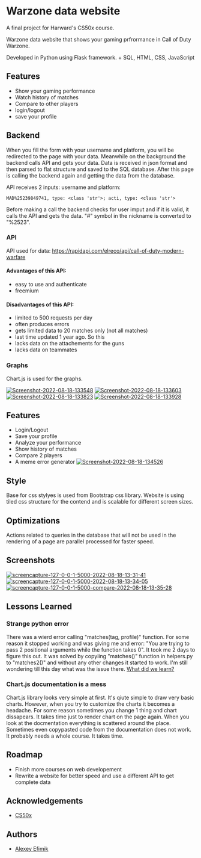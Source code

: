 
# Warzone data website

A final project for Harward's CS50x course.

Warzone data website that shows your gaming prfrormance in Call of Duty Warzone.

Developed in Python using Flask framework. + SQL, HTML, CSS, JavaScript

## Features

- Show your gaming performance
- Watch history of matches
- Compare to other players
- login/logout
- save your profile

## Backend

When you fill the form with your username and platform, you will be redirected to the page with your data. Meanwhile on the background the backend calls API and gets your data. Data is received in json format and then parsed to flat structure and saved to the SQL database. After this page is calling the backend again and getting the data from the database.

API receives 2 inputs: username and platform:

```
MAD%25239849741, type: <class 'str'>; acti, type: <class 'str'>
```
Before making a call the backend checks for user imput and if it is valid, it calls the API and gets the data. "#" symbol in the nickname is converted to "%2523".

### API
API used for data: https://rapidapi.com/elreco/api/call-of-duty-modern-warfare

#### Advantages of this API:
+ easy to use and authenticate
+ freemium

#### Disadvantages of this API:
+ limited to 500 requests per day
+ often produces errors
+ gets limited data to 20 matches only (not all matches)
+ last time updated 1 year ago. So this 
+ lacks data on the attachements for the guns
+ lacks data on teammates

### Graphs
<p>Chart.js is used for the graphs.</p>
<a href="https://ibb.co/pKC09r7"><img src="https://i.ibb.co/pKC09r7/Screenshot-2022-08-18-133548.png" alt="Screenshot-2022-08-18-133548" border="0"></a> <a href="https://ibb.co/q1cmspp"><img src="https://i.ibb.co/q1cmspp/Screenshot-2022-08-18-133603.png" alt="Screenshot-2022-08-18-133603" border="0"></a> <a href="https://ibb.co/4sn5Y98"><img src="https://i.ibb.co/4sn5Y98/Screenshot-2022-08-18-133823.png" alt="Screenshot-2022-08-18-133823" border="0"></a> <a href="https://ibb.co/k3rMQQY"><img src="https://i.ibb.co/k3rMQQY/Screenshot-2022-08-18-133928.png" alt="Screenshot-2022-08-18-133928" border="0"></a>


## Features

- Login/Logout
- Save your profile
- Analyze your performance
- Show history of matches
- Compare 2 players
- A meme error generator 
<a href="https://ibb.co/BLk022Q"><img src="https://i.ibb.co/BLk022Q/Screenshot-2022-08-18-134526.png" alt="Screenshot-2022-08-18-134526" border="0"></a>

## Style

Base for css stylyes is used from Bootstrap css library. Website is using tiled css structure for the contend and is scalable for different screen sizes.

## Optimizations

Actions related to queries in the database that will not be used in the rendering of a page are parallel processed for faster speed.


## Screenshots
<a href="https://ibb.co/y4QcK7N"><img src="https://i.ibb.co/hYmJrwg/screencapture-127-0-0-1-5000-2022-08-18-13-31-41.png" alt="screencapture-127-0-0-1-5000-2022-08-18-13-31-41" border="0"></a>
<a href="https://ibb.co/99K1qhf"><img src="https://i.ibb.co/LzjcCrq/screencapture-127-0-0-1-5000-2022-08-18-13-34-05.png" alt="screencapture-127-0-0-1-5000-2022-08-18-13-34-05" border="0"></a>
<a href="https://ibb.co/MpBqsk0"><img src="https://i.ibb.co/92ZRNH5/screencapture-127-0-0-1-5000-compare-2022-08-18-13-35-28.png" alt="screencapture-127-0-0-1-5000-compare-2022-08-18-13-35-28" border="0"></a>

## Lessons Learned

### Strange python error

There was a wierd error calling "matches(tag, profile)" function. For some reason it stopped working and was giving me and error: "You are trying to pass 2 positional arguments while the function takes 0".
It took me 2 days to figure this out. It was solved by copyiing "matches()" function in helpers.py to "matches2()" and without any other changes it started to work. I'm still wondering till this day what was the issue there.
[What did we learn?](https://www.youtube.com/watch?v=J6VjPM5CeWs&ab_channel=UltraMiraculous)

### Chart.js documentation is a mess
Chart.js library looks very simple at first. It's qiute simple to draw very basic charts. However, when you try to customize the charts it becomes a headache. For some reason sometimes you change 1 thing and chart dissapears. It takes time just to render chart on the page again. When you look at the docmentation everything is scattered around the place. Sometimes even copypasted code from the documentation does not work. It probably needs a whole course. It takes time.

## Roadmap

- Finish more courses on web developement
- Rewrite a website for better speed and use a different API to get complete data

## Acknowledgements

 - [CS50x](https://cs50.harvard.edu/x/2022/psets/0/)


## Authors

- [Alexey Efimik](https://github.com/Alexey3250)

